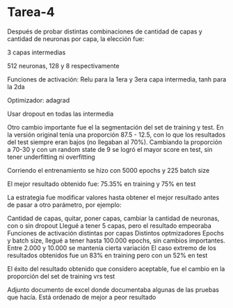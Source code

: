 # Tarea-4

Después de probar distintas combinaciones de cantidad de capas y cantidad de neuronas por capa, la elección fue:

3 capas intermedias

512 neuronas, 128 y 8 respectivamente

Funciones de activación: Relu para la 1era y 3era capa intermedia, tanh para la 2da

Optimizador: adagrad

Usar dropout en todas las intermedia


Otro cambio importante fue el la segmentación del set de training y test. En la versión original tenía una proporción 87.5 - 12.5, con lo que los resultados del test siempre eran bajos (no llegaban al 70%). Cambiando la proporción a 70-30 y con un random state de 9 se logró el mayor score en test, sin tener underfitting ni overfitting

Corriendo el entrenamiento se hizo con 5000 epochs y 225 batch size

El mejor resultado obtenido fue: 75.35% en training y 75% en test

La estrategia fue modificar valores hasta obtener el mejor resultado antes de pasar a otro parámetro, por ejemplo:

Cantidad de capas, quitar, poner capas, cambiar la cantidad de neuronas, con o sin dropout
Llegué a tener 5 capas, pero el resultado empeoraba
Funciones de activación distintas por capas
Distintos optmizadores
Epochs y batch size, llegué a tener hasta 100.000 epochs, sin cambios importantes. Entre 2.000 y 10.000 se mantenía cierta variación
El caso extremo de los resultados obtenidos fue un 83% en training pero con un 52% en test

El éxito del resultado obtenido que considero aceptable, fue el cambio en la proporción del set de training vrs test

Adjunto documento de excel donde documentaba algunas de las pruebas que hacía. Está ordenado de mejor a peor resultado

